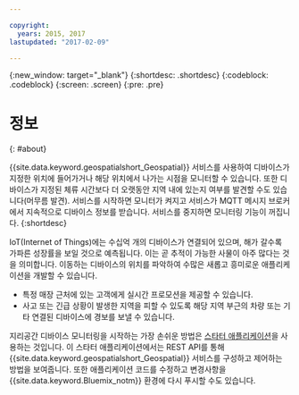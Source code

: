 ```yaml
---

copyright:
  years: 2015, 2017
lastupdated: "2017-02-09"

---
```


<!-- Attribute definitions --> 
{:new_window: target="_blank"}
{:shortdesc: .shortdesc}
{:codeblock: .codeblock}
{:screen: .screen}
{:pre: .pre}

# 정보
{: #about}


{{site.data.keyword.geospatialshort_Geospatial}} 서비스를 사용하여 디바이스가 지정한 위치에 들어가거나 해당 위치에서 나가는 시점을 모니터할 수 있습니다. 또한 디바이스가 지정된 체류 시간보다 더 오랫동안 지역 내에 있는지 여부를 발견할 수도 있습니다(머무름 발견). 서비스를 시작하면 모니터가 켜지고 서비스가 MQTT 메시지 브로커에서 지속적으로 디바이스 정보를 받습니다. 서비스를 중지하면 모니터링 기능이 꺼집니다.
{:shortdesc}


IoT(Internet of Things)에는 수십억 개의 디바이스가 연결되어 있으며, 해가 갈수록 가파른 성장률을 보일 것으로 예측됩니다. 이는 곧 추적이 가능한 사물이 아주 많다는 것을 의미합니다. 이동하는 디바이스의 위치를 파악하여 수많은 새롭고 흥미로운 애플리케이션을 개발할 수 있습니다. 

* 특정 매장 근처에 있는 고객에게 실시간 프로모션을 제공할 수 있습니다. 
* 사고 또는 긴급 상황이 발생한 지역을 피할 수 있도록 해당 지역 부근의 차량 또는 기타 연결된 디바이스에 경보를 보낼 수 있습니다. 


지리공간 디바이스 모니터링을 시작하는 가장 손쉬운 방법은 [스타터 애플리케이션](https://hub.jazz.net/project/streamscloud/geo-starter/overview)을 사용하는 것입니다. 이 스타터 애플리케이션에서는 REST API를 통해 {{site.data.keyword.geospatialshort_Geospatial}} 서비스를 구성하고 제어하는 방법을 보여줍니다. 또한 애플리케이션 코드를 수정하고 변경사항을 {{site.data.keyword.Bluemix_notm}} 환경에 다시 푸시할 수도 있습니다. 
